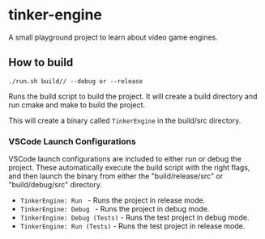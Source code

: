 # tinker-engine

A small playground project to learn about video game engines.

## How to build

```
./run.sh build// --debug or --release
```

Runs the build script to build the project. It will create a build directory and run cmake and make to build the project.

This will create a binary called `TinkerEngine` in the build/src directory.

### VSCode Launch Configurations

VSCode launch configurations are included to either run or debug the project. These automatically execute the build script with the right flags, and then launch the binary from either the "build/release/src" or "build/debug/src" directory.

- `TinkerEngine: Run ` - Runs the project in release mode.
- `TinkerEngine: Debug ` - Runs the project in debug mode.
- `TinkerEngine: Debug (Tests)` - Runs the test project in debug mode.
- `TinkerEngine: Run (Tests)` - Runs the test project in release mode.
